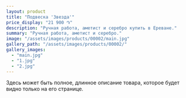 ```yaml
---
layout: product
title: "Подвеска 'Звезда'"
price_display: "21 900 ֏"
description: "Ручная работа, аметист и серебро купить в Ереване."
summary: "Ручная работа, аметист и серебро."
image: "/assets/images/products/00002/main.jpg"
gallery_path: "/assets/images/products/00002/"
gallery_images:
  - "main.jpg"
  - "1.jpg"
  - "2.jpg"
---
```


Здесь может быть полное, длинное описание товара, которое будет видно только на его странице.